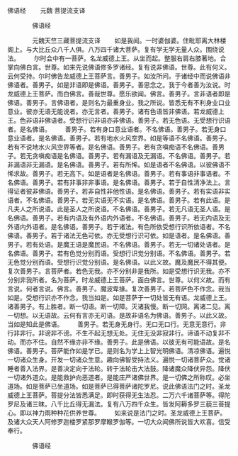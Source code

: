   佛语经
　　元魏 菩提流支译




　　　　佛语经

　　　　元魏天竺三藏菩提流支译
　　如是我闻。一时婆伽婆。住毗耶离大林楼阁上。与大比丘众八千人俱。八万四千诸大菩萨。复有学无学无量人众。围绕说法。
　　尔时会中有一菩萨。名龙威德上王。从坐而起。整服右肩右膝著地。合掌向佛白言。世尊。如来先说佛语修多罗诸经。复有说非佛语。世尊。此有何义。云何受持。尔时佛告龙威德上王菩萨言。善男子。如汝所问。于诸经中而说佛语非佛语者。善男子。如是非语即是佛语。善男子。善思念之。我于今者善为汝说。时龙威德上王菩萨。而白佛言。善哉世尊。愿乐欲闻。佛言。善男子。言非语者即是佛语。善男子。言佛语者。是则名为最重身业。我之所说。皆悉无有不利身业口业意业。彼亦无语无能说者。亦无言者。善男子。诸有色语皆非佛语。若龙威德上王。色非语非佛语者。受想行识非语亦非佛语。善男子。若无色语。无受想行识语者。是名佛语。
　　善男子。若有身口意业语者。不名佛语。善男子。若无身口意业语者。是名佛语。善男子。若有地水火风空界。如是等语不名佛语。善男子。若有不说地水火风空界等者。是名佛语。善男子。若有贪嗔痴语不名佛语。善男子。若无贪嗔痴语是名佛语。善男子。若有漏语及无漏语。不名佛语。善男子。若非漏语非无漏语。是名佛语。善男子。若有所悕。如是语者不名佛语。以彼佛语不悕求故。善男子。若无高下。如是语者是名佛语。善男子。若有事语非事语者。不名佛语。善男子。若有非事非非事语。是名佛语。善男子。若于自性清净法上。言得证者彼非佛语。善男子。若非自性非他性语。是名佛语。善男子。若有实语非实语者。不名佛语。善男子。若无实语无不实语。是名佛语。善男子。若有此语。是凡夫人之所说语。此是圣人之所说语。不名佛语。善男子。若无凡语无圣人语。是名佛语。善男子。若有内语及有外语内外语者。不名佛语。善男子。若无内语及无外语内外语者。是名佛语。善男子。若于诸法。有色所依受想行识所依语者。不名佛语。善男子。若于诸法无色可依。亦无受想行识可依。如是语者。是名佛语。善男子。若有处语。是魔王语是魔民语。不名佛语。善男子。若无一切诸处语者。是名佛语。善男子。若有色觉分别而语。受想行识觉分别语。不名佛语。善男子。若无色觉分别而语。受想行识觉分别语。是名佛语。以此义故。魔及魔民不得其便。复次善男子。言菩萨者。若色无我。亦不分别非是我所。如是受想行识无我。亦不分别非我所者。名为菩萨。时龙威德上王菩萨。面白佛言。世尊。以何义故。而有言说。何者言说。佛言。善男子。魔波卑掾。复次善男子。若菩萨色不作念。我当如是。受想行识亦不作念。我当如是。如是菩萨于一切处皆无有语。龙威德上王。诸善男子。有上胜者。断一切语。断一切障。灭诸我慢。断一切网。离诸二见。离一切想。以无语故。云何有言亦无可语。是故非语名为佛语。善男子。以此义故。当如是知此是佛语。
　　善男子。若无身无身行。无口无口行。无意无意行。非行非非行。非谤非不谤。不生不起无想无处。无住无没非寂非行。谛语不动复非不动。而亦不住。自然不缘亦非不缘。善男子。此是佛语。以彼无有可能语故。是名佛语。善男子。菩萨能作如是学已。是则名为学上上智光明佛语。清凉佛语。遍悦一切诸众生身。开发一切诸众生意。趣向佛智受持法义。遍悦一切诸菩萨众。觉诸睡者善入法界。是善决定向于法轮。转于法轮击大法鼓。降诸魔众降伏异怨。降伏一切诸外道众。是能救护向恶道者。是能庄严诸佛世界。是一切佛之所称叹。必坐道场。如是菩萨已坐道场。如是菩萨已得菩萨诸陀罗尼。说此佛语法门之时。圣龙威德上王菩萨。菩提分法皆悉满足。即时获得无生法忍。二万六千诸菩萨等。得陀罗尼及诸三昧。八千比丘得无漏法。复有八万四千众生。皆发阿耨多罗三藐三菩提心。即以神力雨种种花供养世尊。
　　如来说是法门之时。圣龙威德上王菩萨。及诸大众天人阿修罗迦楼罗紧那罗摩睺罗伽等。一切大众闻佛所说皆大欢喜。信受奉行。

　　　　佛语经



